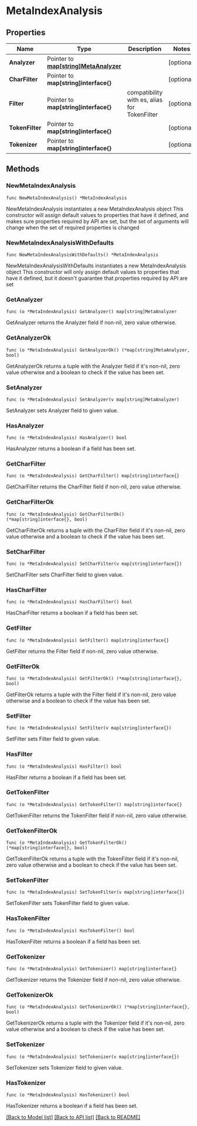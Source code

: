 # MetaIndexAnalysis

## Properties

Name | Type | Description | Notes
------------ | ------------- | ------------- | -------------
**Analyzer** | Pointer to [**map[string]MetaAnalyzer**](MetaAnalyzer.md) |  | [optional] 
**CharFilter** | Pointer to **map[string]interface{}** |  | [optional] 
**Filter** | Pointer to **map[string]interface{}** | compatibility with es, alias for TokenFilter | [optional] 
**TokenFilter** | Pointer to **map[string]interface{}** |  | [optional] 
**Tokenizer** | Pointer to **map[string]interface{}** |  | [optional] 

## Methods

### NewMetaIndexAnalysis

`func NewMetaIndexAnalysis() *MetaIndexAnalysis`

NewMetaIndexAnalysis instantiates a new MetaIndexAnalysis object
This constructor will assign default values to properties that have it defined,
and makes sure properties required by API are set, but the set of arguments
will change when the set of required properties is changed

### NewMetaIndexAnalysisWithDefaults

`func NewMetaIndexAnalysisWithDefaults() *MetaIndexAnalysis`

NewMetaIndexAnalysisWithDefaults instantiates a new MetaIndexAnalysis object
This constructor will only assign default values to properties that have it defined,
but it doesn't guarantee that properties required by API are set

### GetAnalyzer

`func (o *MetaIndexAnalysis) GetAnalyzer() map[string]MetaAnalyzer`

GetAnalyzer returns the Analyzer field if non-nil, zero value otherwise.

### GetAnalyzerOk

`func (o *MetaIndexAnalysis) GetAnalyzerOk() (*map[string]MetaAnalyzer, bool)`

GetAnalyzerOk returns a tuple with the Analyzer field if it's non-nil, zero value otherwise
and a boolean to check if the value has been set.

### SetAnalyzer

`func (o *MetaIndexAnalysis) SetAnalyzer(v map[string]MetaAnalyzer)`

SetAnalyzer sets Analyzer field to given value.

### HasAnalyzer

`func (o *MetaIndexAnalysis) HasAnalyzer() bool`

HasAnalyzer returns a boolean if a field has been set.

### GetCharFilter

`func (o *MetaIndexAnalysis) GetCharFilter() map[string]interface{}`

GetCharFilter returns the CharFilter field if non-nil, zero value otherwise.

### GetCharFilterOk

`func (o *MetaIndexAnalysis) GetCharFilterOk() (*map[string]interface{}, bool)`

GetCharFilterOk returns a tuple with the CharFilter field if it's non-nil, zero value otherwise
and a boolean to check if the value has been set.

### SetCharFilter

`func (o *MetaIndexAnalysis) SetCharFilter(v map[string]interface{})`

SetCharFilter sets CharFilter field to given value.

### HasCharFilter

`func (o *MetaIndexAnalysis) HasCharFilter() bool`

HasCharFilter returns a boolean if a field has been set.

### GetFilter

`func (o *MetaIndexAnalysis) GetFilter() map[string]interface{}`

GetFilter returns the Filter field if non-nil, zero value otherwise.

### GetFilterOk

`func (o *MetaIndexAnalysis) GetFilterOk() (*map[string]interface{}, bool)`

GetFilterOk returns a tuple with the Filter field if it's non-nil, zero value otherwise
and a boolean to check if the value has been set.

### SetFilter

`func (o *MetaIndexAnalysis) SetFilter(v map[string]interface{})`

SetFilter sets Filter field to given value.

### HasFilter

`func (o *MetaIndexAnalysis) HasFilter() bool`

HasFilter returns a boolean if a field has been set.

### GetTokenFilter

`func (o *MetaIndexAnalysis) GetTokenFilter() map[string]interface{}`

GetTokenFilter returns the TokenFilter field if non-nil, zero value otherwise.

### GetTokenFilterOk

`func (o *MetaIndexAnalysis) GetTokenFilterOk() (*map[string]interface{}, bool)`

GetTokenFilterOk returns a tuple with the TokenFilter field if it's non-nil, zero value otherwise
and a boolean to check if the value has been set.

### SetTokenFilter

`func (o *MetaIndexAnalysis) SetTokenFilter(v map[string]interface{})`

SetTokenFilter sets TokenFilter field to given value.

### HasTokenFilter

`func (o *MetaIndexAnalysis) HasTokenFilter() bool`

HasTokenFilter returns a boolean if a field has been set.

### GetTokenizer

`func (o *MetaIndexAnalysis) GetTokenizer() map[string]interface{}`

GetTokenizer returns the Tokenizer field if non-nil, zero value otherwise.

### GetTokenizerOk

`func (o *MetaIndexAnalysis) GetTokenizerOk() (*map[string]interface{}, bool)`

GetTokenizerOk returns a tuple with the Tokenizer field if it's non-nil, zero value otherwise
and a boolean to check if the value has been set.

### SetTokenizer

`func (o *MetaIndexAnalysis) SetTokenizer(v map[string]interface{})`

SetTokenizer sets Tokenizer field to given value.

### HasTokenizer

`func (o *MetaIndexAnalysis) HasTokenizer() bool`

HasTokenizer returns a boolean if a field has been set.


[[Back to Model list]](../README.md#documentation-for-models) [[Back to API list]](../README.md#documentation-for-api-endpoints) [[Back to README]](../README.md)


